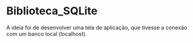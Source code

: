 # Biblioteca_SQLite

A ideia foi de desenvolver uma tela de aplicação, que tivesse a conexão com um banco local (localhost). 
